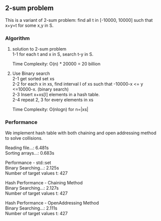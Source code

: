 
## 2-sum problem
This is a variant of 2-sum problem: find all t in [-10000, 10000] such that x+y=t for some x,y in S.
### Algorithm
1. solution to 2-sum problem  
  1-1 for each t and x in S, search t-y in S.
  
    Time Complexity: O(n) * 20000 = 20 billion

  
2. Use Binary search  
	2-1 get sorted set xs  
	2-2 for each x in xs, find interval I of xs such that -10000-x <= y <=10000-x. (binary search)  
  2-3 Insert x+xs[I] elements in a hash table.  
  2-4 repeat 2, 3 for every elements in xs
	
	Time Complexity: O(nlogn) for n=|xs|
  
### Performance
We implement hash table with both chaining and open addressing method to solve collisions.  

Reading file...: 6.481s  
Sorting arrays...: 0.683s  

Performance - std::set  
Binary Searching...: 2.125s  
Number of target values t: 427  

Hash Performance - Chaining Method  
Binary Searching...: 2.127s  
Number of target values t: 427  

Hash Performance - OpenAddressing Method  
Binary Searching...: 2.111s  
Number of target values t: 427  
